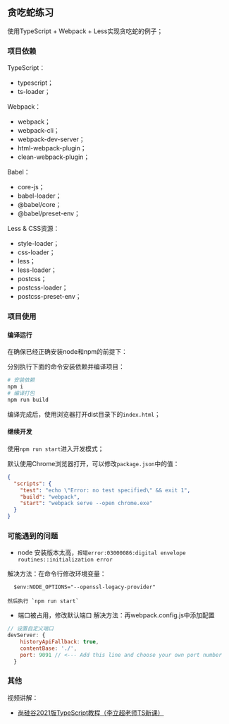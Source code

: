 ## **贪吃蛇练习**

使用TypeScript + Webpack + Less实现贪吃蛇的例子；

### **项目依赖**

TypeScript：

-   typescript；
-   ts-loader；

Webpack：

-   webpack；
-   webpack-cli；
-   webpack-dev-server；
-   html-webpack-plugin；
-   clean-webpack-plugin；

Babel：

-   core-js；
-   babel-loader；
-   @babel/core；
-   @babel/preset-env；

Less & CSS资源：

-   style-loader；
-   css-loader；
-   less；
-   less-loader；
-   postcss；
-   postcss-loader；
-   postcss-preset-env；

### **项目使用**

#### **编译运行**

在确保已经正确安装node和npm的前提下：

分别执行下面的命令安装依赖并编译项目：

```bash
# 安装依赖
npm i
# 编译打包
npm run build
```

编译完成后，使用浏览器打开dist目录下的`index.html`；

#### **继续开发**

使用`npm run start`进入开发模式；

默认使用Chrome浏览器打开，可以修改`package.json`中的值：

```json
{
  "scripts": {
    "test": "echo \"Error: no test specified\" && exit 1",
    "build": "webpack",
    "start": "webpack serve --open chrome.exe"
  }
}

```

### 可能遇到的问题

- node 安装版本太高，`报错error:03000086:digital envelope routines::initialization error`
  
解决方法：在命令行修改环境变量：
  ```html
    $env:NODE_OPTIONS="--openssl-legacy-provider" 
  ```
    然后执行 `npm run start`


- 端口被占用，修改默认端口
解决方法：再webpack.config.js中添加配置
```javascript
// 设置自定义端口
devServer: {
    historyApiFallback: true,
    contentBase: './',
    port: 9091 // <--- Add this line and choose your own port number
  }
```
### **其他**


视频讲解：

-   [尚硅谷2021版TypeScript教程（李立超老师TS新课）](https://www.bilibili.com/video/BV1Xy4y1v7S2?p=22)

